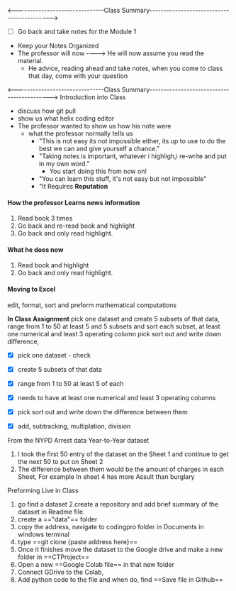 

<-------------------------------Class Summary------------------------------------------->
- [ ] Go back and take notes for the Module 1

- Keep your Notes Organized
- The professor will now ----> He will now assume you read the material. 
   - He advice, reading ahead and take notes, when you come to class that day, come with your question




<-------------------------------Class Summary------------------------------------------->
Introduction into Class
- discuss how git pull 
- show us what helix coding editor 
- The professor wanted to show us how his note were
  - what the professor normally tells us 
    - "This is not easy its not impossible either, its up to use to do the best we can and give yourself a chance."
    - "Taking notes is important, whatever i highligh,i re-write and put in my own word."
       - You start doing this from now on!
    - "You can learn this stuff, it's not easy but not impossible"
    - "It Requires **Reputation**

#### How the professor Learns news information
1. Read book 3 times
2. Go back and re-read book and highlight
3. Go back and only read highlight. 
                

#### What he does now   
1. Read book and highlight
2. Go back and only read highlight. 




#### Moving to Excel 

edit, format, sort and preform mathematical computations

**In Class Assignment**
pick one dataset and create 5 subsets of that data, range from 1 to 50 at least 5 and 5 subsets and sort each subset, at least one numerical  and least 3 operating column pick sort out and write down difference, 

- [x] pick one dataset - check 
- [x] create 5 subsets of that data
- [x] range from 1 to 50 at least 5 of each 
- [x] needs to have at least one numerical and least 3 operating columns 
- [x] pick sort out and write down the difference between them
- [x] add, subtracking, multiplation, division


From the NYPD Arrest data Year-to-Year dataset 
 1. I took the first 50 entry of the dataset on the Sheet 1 and continue to get the next 50 to put on Sheet 2
 2. The difference between them would be the amount of charges in each Sheet, For example In sheet 4 has more Assult than burglary 


Preforming Live in Class
1. go find a dataset 
2.create a repository and add brief summary of the dataset in Readme file.
3. create a =="data"== folder
4. copy the address, navigate to codingpro folder in Documents in windows terminal 
5.  type ==git clone {paste address here}==
6. Once it finishes move the dataset to the Google drive and make a new folder in ==CTProject==
7. Open a new ==Google Colab file== in that new folder
8. Connect GDrive to the Colab, 
9. Add python code to the file and when do, find ==Save file in Github==




 
